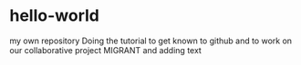# hello-world
my own repository
Doing the tutorial to get known to github and to work on our collaborative project MIGRANT
and adding text
